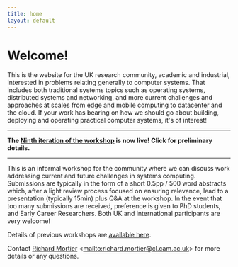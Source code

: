 ```yaml
---
title: home
layout: default
---
```


# Welcome!

This is the website for the UK research community, academic and industrial,
interested in problems relating generally to computer systems. That includes
both traditional systems topics such as operating systems, distributed systems
and networking, and more current challenges and approaches at scales from edge
and mobile computing to datacenter and the cloud. If your work has bearing on
how we should go about building, deploying and operating practical computer
systems, it's of interest!

----

**The [Ninth iteration of the workshop](/workshop/2025/) is now live!  Click for preliminary details.**

----

This is an informal workshop for the community where we can discuss work
addressing current and future challenges in systems computing.
Submissions are typically in the form of a short 0.5pp / 500 word abstracts which,
after a light review process focused on ensuring relevance, lead to a presentation
(typically 15min) plus Q&A at the workshop. In the event that too many submissions
are received, preference is given to PhD students, and Early Career Researchers.
Both UK and international participants are very welcome!

Details of previous workshops are [available here](/workshop).

Contact [Richard Mortier][mort] &lt;<mailto:richard.mortier@cl.cam.ac.uk>&gt;
for more details or any questions.

[mort]: https://mort.io/
